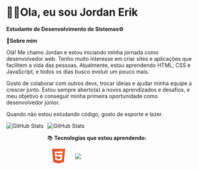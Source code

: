 <h1>🧑‍🦱Ola, eu sou Jordan Erik</h1>

**Estudante de Desenvolvimento de Sistemas⚙️**

**🔎Sobre mim**

Olá! Me chamo Jordan e estou iniciando minha jornada como desenvolvedor web. Tenho muito interesse em criar sites e aplicações que facilitem a vida das pessoas. Atualmente, estou aprendendo HTML, CSS e JavaScript, e todos os dias busco evoluir um pouco mais.

Gosto de colaborar com outros devs, trocar ideias e ajudar minha equipe a crescer junto. Estou sempre aberto(a) a novos aprendizados e desafios, e meu objetivo é conseguir minha primeira oportunidade como desenvolvedor júnior.

Quando não estou estudando código, gosto de esporte e lazer.

<img 
    align="left" 
    alt="GitHub Stats" 
    height="160" 
    style="padding-right: 10px;" 
    src="https://github-readme-stats.vercel.app/api?username=jord4n123&show_icons=true&theme=tokyonight&include_all_commits=true&locale=pt-br" 
/>
<img 
      alt="GitHub Stats" 
      height="160" 
      src="https://github-readme-stats.vercel.app/api/top-langs/?username=jord4n123&theme=tokyonight&layout=compact&custom_title=Tecnologias&langs_count=5" 
  />

📚 **Tecnologias que estou aprendendo:**
<div style="display: inline_block">

   <img align="center" width=40 heght=30 hspace=10 src="https://raw.githubusercontent.com/devicons/devicon/master/icons/html5/html5-original.svg" />
   <img align="center" width=40 heght=30 hspace=10 src="https://cdn.jsdelivr.net/gh/devicons/devicon@latest/icons/css3/css3-original.svg" />
  </div>
</div>
